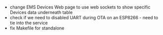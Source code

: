 - change EMS Devices Web page to use web sockets to show specific Devices data underneath table
- check if we need to disabled UART during OTA on an ESP8266 - need to tie into the service
- fix Makefile for standalone
